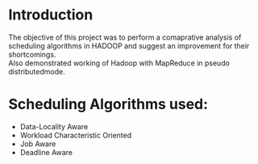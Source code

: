 # Introduction
The objective of this project was to perform a comaprative analysis of scheduling algorithms in HADOOP and suggest an improvement for their shortcomings.<br/>
Also demonstrated working of Hadoop with MapReduce in pseudo distributedmode.<br/>

# Scheduling Algorithms used:
<ul>
<li>Data-Locality Aware</li>
<li>Workload Characteristic Oriented</li>
<li>Job Aware</li>
<li>Deadline Aware</li>
</ul> 
